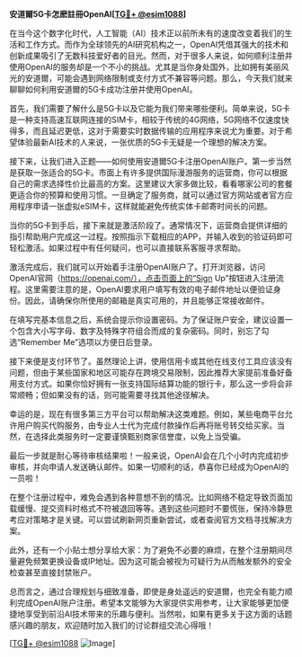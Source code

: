 **安道爾5G卡怎麽註冊OpenAI[[TG💪+ @esim1088](https://t.me/s/esim1088)]**

在当今这个数字化时代，人工智能（AI）技术正以前所未有的速度改变着我们的生活和工作方式。而作为全球领先的AI研究机构之一，OpenAI凭借其强大的技术和创新成果吸引了无数科技爱好者的目光。然而，对于很多人来说，如何顺利注册并使用OpenAI的服务却是一个不小的挑战。尤其是当你身处国外，比如拥有美丽风光的安道爾，可能会遇到网络限制或支付方式不兼容等问题。那么，今天我们就来聊聊如何利用安道爾的5G卡成功注册并使用OpenAI。

首先，我们需要了解什么是5G卡以及它能为我们带来哪些便利。简单来说，5G卡是一种支持高速互联网连接的SIM卡，相较于传统的4G网络，5G网络不仅速度快得多，而且延迟更低，这对于需要实时数据传输的应用程序来说尤为重要。对于希望体验最新AI技术的人来说，一张优质的5G卡无疑是一个理想的解决方案。

接下来，让我们进入正题——如何使用安道爾5G卡注册OpenAI账户。第一步当然是获取一张适合的5G卡。市面上有许多提供国际漫游服务的运营商，你可以根据自己的需求选择性价比最高的方案。这里建议大家多做比较，看看哪家公司的套餐更适合你的预算和使用习惯。一旦确定了服务商，就可以通过官方网站或者官方应用程序申请一张虚拟eSIM卡，这样就能避免传统实体卡邮寄时间长的问题。

当你的5G卡到手后，接下来就是激活阶段了。通常情况下，运营商会提供详细的指引帮助用户完成这一过程。按照指示下载相应的APP，并输入收到的验证码即可轻松激活。如果过程中有任何疑问，也可以直接联系客服寻求帮助。

激活完成后，我们就可以开始着手注册OpenAI账户了。打开浏览器，访问OpenAI官网（https://openai.com/），点击页面上的“Sign Up”按钮进入注册流程。这里需要注意的是，OpenAI要求用户填写有效的电子邮件地址以便验证身份。因此，请确保你所使用的邮箱是真实可用的，并且能够正常接收邮件。

在填写完基本信息之后，系统会提示你设置密码。为了保证账户安全，建议设置一个包含大小写字母、数字及特殊字符组合而成的复杂密码。同时，别忘了勾选“Remember Me”选项以方便日后登录。

接下来便是支付环节了。虽然理论上讲，使用信用卡或其他在线支付工具应该没有问题，但由于某些国家和地区可能存在跨境交易限制，因此推荐大家提前准备好备用支付方式。如果你恰好拥有一张支持国际结算功能的银行卡，那么这一步将会非常顺畅；但如果没有的话，则可能需要寻找其他途径解决。

幸运的是，现在有很多第三方平台可以帮助解决这类难题。例如，某些电商平台允许用户购买代购服务，由专业人士代为完成付款操作后再将账号转交给买家。当然，在选择此类服务时一定要谨慎甄别商家信誉度，以免上当受骗。

最后一步就是耐心等待审核结果啦！一般来说，OpenAI会在几个小时内完成初步审核，并向申请人发送确认邮件。如果一切顺利的话，恭喜你已经成为OpenAI的一员啦！

在整个注册过程中，难免会遇到各种意想不到的情况。比如网络不稳定导致页面加载缓慢、提交资料时格式不符被退回等等。遇到这些问题时不要慌张，保持冷静思考应对策略才是关键。可以尝试刷新网页重新尝试，或者查阅官方文档寻找解决方案。

此外，还有一个小贴士想分享给大家：为了避免不必要的麻烦，在整个注册期间尽量避免频繁更换设备或IP地址。因为这可能会被视为可疑行为从而触发额外的安全检查甚至直接封禁账户。

总而言之，通过合理规划与细致准备，即使是身处遥远的安道爾，也完全有能力顺利完成OpenAI账户注册。希望本文能够为大家提供实用参考，让大家能够更加便捷地享受到前沿AI技术带来的乐趣与便利。当然啦，如果有更多关于这方面的话题感兴趣的朋友，欢迎随时加入我们的讨论群组交流心得哦！

[[TG💪+ @esim1088](https://t.me/s/esim1088) ![Image](https://i.postimg.cc/4NQfJmqS/Snipaste-2025-05-13-00-14-12.png)]